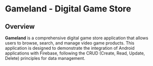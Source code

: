 # Gameland - Digital Game Store

## Overview
**Gameland** is a comprehensive digital game store application that allows users to browse, search, and manage video game products. This application is designed to demonstrate the integration of Android applications with Firebase, following the CRUD (Create, Read, Update, Delete) principles for data management. 
